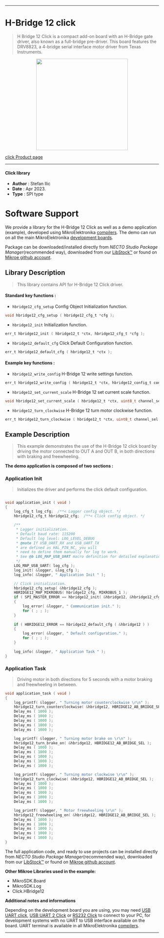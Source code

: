 
---
# H-Bridge 12 click

> H Bridge 12 Click is a compact add-on board with an H-Bridge gate driver, also known as a full-bridge pre-driver. This board features the DRV8823, a 4-bridge serial interface motor driver from Texas Instruments.

<p align="center">
  <img src="https://download.mikroe.com/images/click_for_ide/hbridge12_click.png" height=300px>
</p>

[click Product page](https://www.mikroe.com/h-bridge-12-click)

---


#### Click library

- **Author**        : Stefan Ilic
- **Date**          : Apr 2023.
- **Type**          : SPI type


# Software Support

We provide a library for the H-Bridge 12 Click
as well as a demo application (example), developed using MikroElektronika
[compilers](https://www.mikroe.com/necto-studio).
The demo can run on all the main MikroElektronika [development boards](https://www.mikroe.com/development-boards).

Package can be downloaded/installed directly from *NECTO Studio Package Manager*(recommended way), downloaded from our [LibStock&trade;](https://libstock.mikroe.com) or found on [Mikroe github account](https://github.com/MikroElektronika/mikrosdk_click_v2/tree/master/clicks).

## Library Description

> This library contains API for H-Bridge 12 Click driver.

#### Standard key functions :

- `hbridge12_cfg_setup` Config Object Initialization function.
```c
void hbridge12_cfg_setup ( hbridge12_cfg_t *cfg );
```

- `hbridge12_init` Initialization function.
```c
err_t hbridge12_init ( hbridge12_t *ctx, hbridge12_cfg_t *cfg );
```

- `hbridge12_default_cfg` Click Default Configuration function.
```c
err_t hbridge12_default_cfg ( hbridge12_t *ctx );
```

#### Example key functions :

- `hbridge12_write_config` H-Bridge 12 write settings function.
```c
err_t hbridge12_write_config ( hbridge12_t *ctx, hbridge12_config_t config_data );
```

- `hbridge12_set_current_scale` H-Bridge 12 set current scale function.
```c
void hbridge12_set_current_scale ( hbridge12_t *ctx, uint8_t channel_sel, uint8_t out1_curr_scale, uint8_t out2_curr_scale );
```

- `hbridge12_turn_clockwise` H-Bridge 12 turn motor clockwise function.
```c
err_t hbridge12_turn_clockwise ( hbridge12_t *ctx, uint8_t channel_sel );
```

## Example Description

> This example demonstrates the use of the H-Bridge 12 click board by
  driving the motor connected to OUT A and OUT B, in both directions with braking and freewheeling. 

**The demo application is composed of two sections :**

### Application Init

> Initializes the driver and performs the click default configuration.

```c

void application_init ( void )
{
    log_cfg_t log_cfg;  /**< Logger config object. */
    hbridge12_cfg_t hbridge12_cfg;  /**< Click config object. */

    /** 
     * Logger initialization.
     * Default baud rate: 115200
     * Default log level: LOG_LEVEL_DEBUG
     * @note If USB_UART_RX and USB_UART_TX 
     * are defined as HAL_PIN_NC, you will 
     * need to define them manually for log to work. 
     * See @b LOG_MAP_USB_UART macro definition for detailed explanation.
     */
    LOG_MAP_USB_UART( log_cfg );
    log_init( &logger, &log_cfg );
    log_info( &logger, " Application Init " );

    // Click initialization.
    hbridge12_cfg_setup( &hbridge12_cfg );
    HBRIDGE12_MAP_MIKROBUS( hbridge12_cfg, MIKROBUS_1 );
    if ( SPI_MASTER_ERROR == hbridge12_init( &hbridge12, &hbridge12_cfg ) )
    {
        log_error( &logger, " Communication init." );
        for ( ; ; );
    }
    
    if ( HBRIDGE12_ERROR == hbridge12_default_cfg ( &hbridge12 ) )
    {
        log_error( &logger, " Default configuration." );
        for ( ; ; );
    }
    
    log_info( &logger, " Application Task " );
}

```

### Application Task

> Driving motor in both directions for 5 seconds with a motor braking and freewheeling in between.

```c
void application_task ( void )
{
    log_printf( &logger, " Turning motor counterclockwise \r\n" );
    hbridge12_turn_counterclockwise( &hbridge12, HBRIDGE12_AB_BRIDGE_SEL );
    Delay_ms ( 1000 );
    Delay_ms ( 1000 );
    Delay_ms ( 1000 );
    Delay_ms ( 1000 );
    Delay_ms ( 1000 );

    log_printf( &logger, " Turning motor brake on \r\n" );
    hbridge12_turn_brake_on( &hbridge12, HBRIDGE12_AB_BRIDGE_SEL );
    Delay_ms ( 1000 );
    Delay_ms ( 1000 );
    Delay_ms ( 1000 );
    Delay_ms ( 1000 );
    Delay_ms ( 1000 );

    log_printf( &logger, " Turning motor clockwise \r\n" );
    hbridge12_turn_clockwise( &hbridge12, HBRIDGE12_AB_BRIDGE_SEL );
    Delay_ms ( 1000 );
    Delay_ms ( 1000 );
    Delay_ms ( 1000 );
    Delay_ms ( 1000 );
    Delay_ms ( 1000 );

    log_printf( &logger, " Motor freewheeling \r\n" );
    hbridge12_freewheeling_on( &hbridge12, HBRIDGE12_AB_BRIDGE_SEL );
    Delay_ms ( 1000 );
    Delay_ms ( 1000 );
    Delay_ms ( 1000 );
    Delay_ms ( 1000 );
    Delay_ms ( 1000 );
}
```

The full application code, and ready to use projects can be installed directly from *NECTO Studio Package Manager*(recommended way), downloaded from our [LibStock&trade;](https://libstock.mikroe.com) or found on [Mikroe github account](https://github.com/MikroElektronika/mikrosdk_click_v2/tree/master/clicks).

**Other Mikroe Libraries used in the example:**

- MikroSDK.Board
- MikroSDK.Log
- Click.HBridge12

**Additional notes and informations**

Depending on the development board you are using, you may need
[USB UART click](https://www.mikroe.com/usb-uart-click),
[USB UART 2 Click](https://www.mikroe.com/usb-uart-2-click) or
[RS232 Click](https://www.mikroe.com/rs232-click) to connect to your PC, for
development systems with no UART to USB interface available on the board. UART
terminal is available in all MikroElektronika
[compilers](https://shop.mikroe.com/compilers).

---
